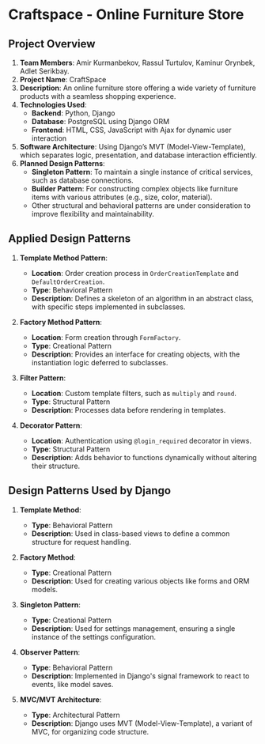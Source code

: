 
# Craftspace - Online Furniture Store

## Project Overview
1. **Team Members**: Amir Kurmanbekov, Rassul Turtulov, Kaminur Orynbek, Adlet Serikbay.
2. **Project Name**: CraftSpace
3. **Description**: An online furniture store offering a wide variety of furniture products with a seamless shopping experience.
4. **Technologies Used**:
   - **Backend**: Python, Django
   - **Database**: PostgreSQL using Django ORM
   - **Frontend**: HTML, CSS, JavaScript with Ajax for dynamic user interaction
5. **Software Architecture**: Using Django’s MVT (Model-View-Template), which separates logic, presentation, and database interaction efficiently.
6. **Planned Design Patterns**:
   - **Singleton Pattern**: To maintain a single instance of critical services, such as database connections.
   - **Builder Pattern**: For constructing complex objects like furniture items with various attributes (e.g., size, color, material).
   - Other structural and behavioral patterns are under consideration to improve flexibility and maintainability.

## Applied Design Patterns
1. **Template Method Pattern**:
   - **Location**: Order creation process in `OrderCreationTemplate` and `DefaultOrderCreation`.
   - **Type**: Behavioral Pattern
   - **Description**: Defines a skeleton of an algorithm in an abstract class, with specific steps implemented in subclasses.

2. **Factory Method Pattern**:
   - **Location**: Form creation through `FormFactory`.
   - **Type**: Creational Pattern
   - **Description**: Provides an interface for creating objects, with the instantiation logic deferred to subclasses.

3. **Filter Pattern**:
   - **Location**: Custom template filters, such as `multiply` and `round`.
   - **Type**: Structural Pattern
   - **Description**: Processes data before rendering in templates.

4. **Decorator Pattern**:
   - **Location**: Authentication using `@login_required` decorator in views.
   - **Type**: Structural Pattern
   - **Description**: Adds behavior to functions dynamically without altering their structure.

## Design Patterns Used by Django
1. **Template Method**:
   - **Type**: Behavioral Pattern
   - **Description**: Used in class-based views to define a common structure for request handling.
   
2. **Factory Method**:
   - **Type**: Creational Pattern
   - **Description**: Used for creating various objects like forms and ORM models.
   
3. **Singleton Pattern**:
   - **Type**: Creational Pattern
   - **Description**: Used for settings management, ensuring a single instance of the settings configuration.
   
4. **Observer Pattern**:
   - **Type**: Behavioral Pattern
   - **Description**: Implemented in Django's signal framework to react to events, like model saves.
   
5. **MVC/MVT Architecture**:
   - **Type**: Architectural Pattern
   - **Description**: Django uses MVT (Model-View-Template), a variant of MVC, for organizing code structure.
